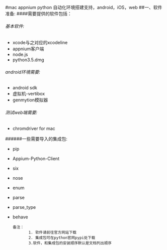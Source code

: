 #mac appnium python 自动化环境搭建支持，android，iOS，web
##一、软件准备:
####需要提供的软件包括：
###### 基本软件:
* xcode与之对应的xcodeline
* appnium客户端
* node.js
* python3.5.dmg

###### android环境需要:
* android sdk
* 虚拟机-vertibox
* genmytion模拟器

###### 测试web端需要:
   * chromdriver for mac

######一些需要导入的集成包:
   * pip
   * Appium-Python-Client
   * six
   * nose
   * enum
   * parse
   * parse_type
   * behave
         
         备注：
                1. 软件请前往官方网站下载
                2. 集成包可在python官网pypi处下载
                3.软件，和集成包的安装顺序默认是文档列出顺序
         

